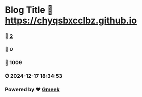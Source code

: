 # Blog Title :link: https://chyqsbxcclbz.github.io 
### :page_facing_up: [2](https://chyqsbxcclbz.github.io/tag.html) 
### :speech_balloon: 0 
### :hibiscus: 1009 
### :alarm_clock: 2024-12-17 18:34:53 
### Powered by :heart: [Gmeek](https://github.com/Meekdai/Gmeek)

